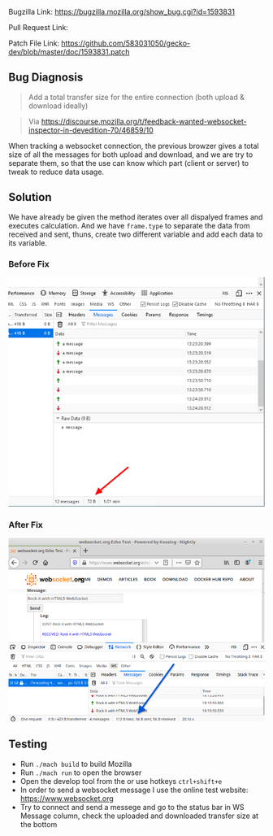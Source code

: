Bugzilla Link: https://bugzilla.mozilla.org/show_bug.cgi?id=1593831

Pull Request Link: 

Patch File Link: https://github.com/583031050/gecko-dev/blob/master/doc/1593831.patch

## Bug Diagnosis
> Add a total transfer size for the entire connection (both upload & download ideally) 

> Via https://discourse.mozilla.org/t/feedback-wanted-websocket-inspector-in-devedition-70/46859/10

When tracking a websocket connection, the previous browzer gives a total size of all the messages for both upload and download, and we are try to separate them, so that the use can know which part (client or server) to tweak to reduce data usage.

## Solution
We have already be given the method iterates over all dispalyed frames and executes calculation. And we have ```frame.type``` to separate the data from received and sent, thuns, create two different variable and add each data to its variable.


### Before Fix
![before](https://github.com/583031050/gecko-dev/blob/master/doc/before.png)

### After Fix
![after](https://github.com/583031050/gecko-dev/blob/master/doc/after.png)

## Testing
- Run ```./mach build``` to build Mozilla
- Run ```./mach run``` to open the browser
- Open the develop tool from the or use hotkeys ```ctrl+shift+e```
- In order to send a websocket message I use the online test website: https://www.websocket.org
- Try to connect and send a messege and go to the status bar in WS Message column, check the uploaded and downloaded transfer size at the bottom
